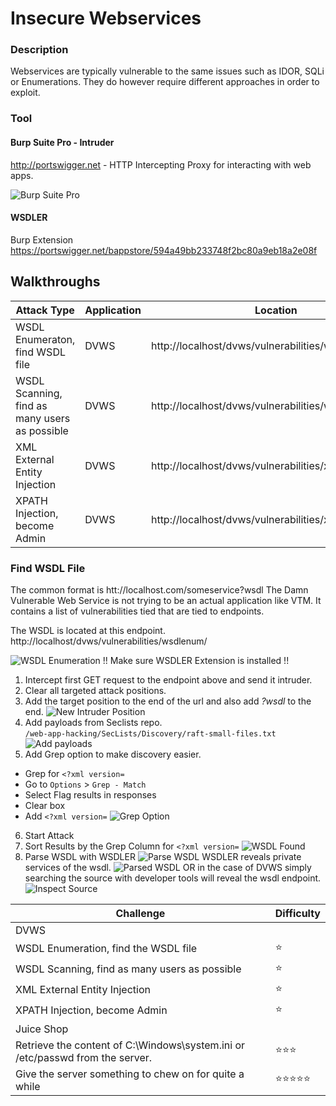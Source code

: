 # Insecure Webservices
### Description
Webservices are typically vulnerable to the same issues such as IDOR, SQLi or Enumerations. They do however require different approaches in order to exploit. 
### Tool
#### Burp Suite Pro - Intruder
http://portswigger.net - HTTP Intercepting Proxy for interacting with web apps.

![Burp Suite Pro](https://github.com/justinlarson/Web-App-Hacking-Workshop/raw/master/img/burpsuite.png)

#### WSDLER
Burp Extension
https://portswigger.net/bappstore/594a49bb233748f2bc80a9eb18a2e08f

## Walkthroughs

| Attack Type | Application | Location | Tool |
| ---- | ---- | ---- | ---- |
| WSDL Enumeraton, find WSDL file | DVWS | http://localhost/dvws/vulnerabilities/wsdlenum/ |  intruder/WSDLER |
| WSDL Scanning, find as many users as possible | DVWS | http://localhost/dvws/vulnerabilities/wsdlenum/| intruder |
| XML External Entity Injection  | DVWS | http://localhost/dvws/vulnerabilities/xxe/ | intruder |
| XPATH Injection, become Admin  | DVWS | http://localhost/dvws/vulnerabilities/xpath/xpath.php | intruder |
###  Find WSDL File
The common format is htt://localhost.com/someservice?wsdl
The Damn Vulnerable Web Service is not trying to be an actual application like VTM. It contains a list of vulnerabilities tied that are tied to endpoints. 

The WSDL is located at this endpoint.  
http://localhost/dvws/vulnerabilities/wsdlenum/

![WSDL Enumeration](https://github.com/justinlarson/Web-App-Hacking-Workshop/raw/master/img/dvws-wsdl-enumeration.png)
!! Make sure WSDLER Extension is installed !!
1. Intercept first GET request to the endpoint above and send it intruder. 
2. Clear all targeted attack positions.
3. Add the target position to the end of the url and also add _?wsdl_ to the end.
![New Intruder Position](https://github.com/justinlarson/Web-App-Hacking-Workshop/raw/master/img/dvws-new-intruder-position.png)
4. Add payloads from Seclists repo.   
`/web-app-hacking/SecLists/Discovery/raft-small-files.txt`
![Add payloads](https://github.com/justinlarson/Web-App-Hacking-Workshop/raw/master/img/dvws-load-list.png)
5. Add Grep option to make discovery easier. 
* Grep for `<?xml version=`
* Go to `Options` > `Grep - Match`
* Select Flag results in responses
* Clear box
* Add `<?xml version=`
![Grep Option](https://github.com/justinlarson/Web-App-Hacking-Workshop/raw/master/img/dvws-grep-xml.png)
6. Start Attack
7. Sort Results by the Grep Column for `<?xml version=`
![WSDL Found](https://github.com/justinlarson/Web-App-Hacking-Workshop/raw/master/img/dvws-wsdl-found.png)
8. Parse WSDL with WSDLER
![Parse WSDL](https://github.com/justinlarson/Web-App-Hacking-Workshop/raw/master/img/dvws-parse-wsdl.png)
WSDLER reveals private services of the wsdl. 
![Parsed WSDL](https://github.com/justinlarson/Web-App-Hacking-Workshop/raw/master/img/dvws-parsed-wsdl.png)
OR in the case of DVWS simply searching the source with developer tools will reveal the wsdl endpoint. 
![Inspect Source](https://github.com/justinlarson/Web-App-Hacking-Workshop/raw/master/img/dvws-inspect-source.png)


| Challenge | Difficulty |
| ----- | ----- |
| DVWS | 
| WSDL Enumeration, find the WSDL file | :star: | 
| WSDL Scanning, find as many users as possible| :star: | 
| XML External Entity Injection | :star: | 
| XPATH Injection, become Admin | :star: | 
| Juice Shop |
| Retrieve the content of C:\Windows\system.ini or /etc/passwd from the server. | :star::star::star: |
| Give the server something to chew on for quite a while | :star::star::star::star::star: |

